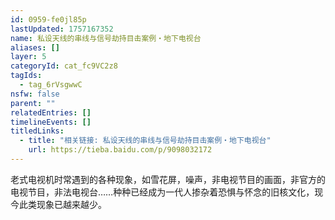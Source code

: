 ```yaml
---
id: 0959-fe0jl85p
lastUpdated: 1757167352
name: 私设天线的串线与信号劫持目击案例・地下电视台
aliases: []
layer: 5
categoryId: cat_fc9VC2z8
tagIds:
  - tag_6rVsgwwC
nsfw: false
parent: ""
relatedEntries: []
timelineEvents: []
titledLinks:
  - title: "相关链接: 私设天线的串线与信号劫持目击案例・地下电视台"
    url: https://tieba.baidu.com/p/9098032172
---
```


老式电视机时常遇到的各种现象，如雪花屏，噪声，非电视节目的画面，非官方的电视节目，非法电视台……种种已经成为一代人掺杂着恐惧与怀念的旧核文化，现今此类现象已越来越少。